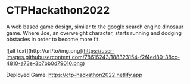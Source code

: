 # CTPHackathon2022

A web based game design, similar to the google search engine dinosaur game. Where Joe, an overweight character, starts running and dodging obstacles in order to become more fit. 

![alt text](http://url/to/img.png](https://user-images.githubusercontent.com/78616243/188323154-f2f4ed80-38cc-4810-a73e-3b7bb0d79010.png)

Deployed Game: https://ctp-hackathon2022.netlify.app
